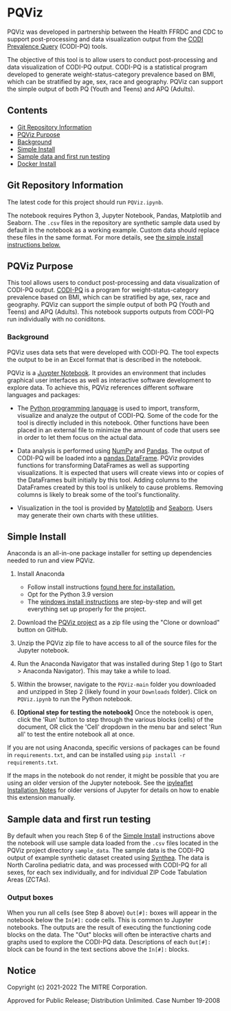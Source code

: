 # PQViz

PQViz was developed in partnership between the Health FFRDC and CDC to support
post-processing and data visualization output from the
[CODI Prevalence Query](https://github.com/NORC-UChicago/CODI-PQ) (CODI-PQ)
tools.

The objective of this tool is to allow users to conduct post-processing and data
visualization of CODI-PQ output. CODI-PQ is a statistical program developed to
generate weight-status-category prevalence based on BMI, which can be stratified
by age, sex, race and geography. PQViz can support the simple output of both PQ
(Youth and Teens) and APQ (Adults).

## Contents

- [Git Repository Information](#git-repository-information)
- [PQViz Purpose](#PQViz-purpose)
- [Background](#background)
- [Simple Install](#simple-install)
- [Sample data and first run testing](#sample-data-and-first-run-testing)
- [Docker Install](#docker-install)

## Git Repository Information

The latest code for this project should run `PQViz.ipynb`.

The notebook requires Python 3, Jupyter Notebook, Pandas, Matplotlib and
Seaborn. The `.csv` files in the repository are synthetic sample data used by
default in the notebook as a working example. Custom data should replace these
files in the same format. For more details, see
[the simple install instructions below.](#simple-install)

## PQViz Purpose

This tool allows users to conduct post-processing and data visualization of
CODI-PQ output. [CODI-PQ](https://github.com/NORC-UChicago/CODI-PQ) is a program
for weight-status-category prevalence based on BMI, which can be stratified by
age, sex, race and geography. PQViz can support the simple output of both PQ
(Youth and Teens) and APQ (Adults). This notebook supports outputs from CODI-PQ
run individually with no coniditons.

### Background

PQViz uses data sets that were developed with CODI-PQ. The tool expects
the output to be in an Excel format that is described in the notebook.

PQViz is a [Juypter Notebook](https://jupyter.org/). It provides an
environment that includes graphical user interfaces as well as interactive
software development to explore data. To achieve this, PQViz references
different software languages and packages:

- The [Python programming language](https://www.python.org/) is used to import,
  transform, visualize and analyze the output of CODI-PQ. Some of the code for
  the tool is directly included in this notebook. Other functions have been
  placed in an external file to minimize the amount of code that users see in
  order to let them focus on the actual data.

- Data analysis is performed using [NumPy](https://numpy.org/) and
  [Pandas](https://pandas.pydata.org/). The output of CODI-PQ will be loaded
  into a [pandas
  DataFrame](https://pandas.pydata.org/pandas-docs/stable/reference/api/pandas.DataFrame.html).
  PQViz provides functions for transforming DataFrames as well as supporting
  visualizations. It is expected that users will create views into or copies of
  the DataFrames built initially by this tool. Adding columns to the DataFrames
  created by this tool is unlikely to cause problems. Removing columns is likely
  to break some of the tool's functionality.

- Visualization in the tool is provided by [Matplotlib](https://matplotlib.org/)
  and [Seaborn](http://seaborn.pydata.org/). Users may generate their own charts
  with these utilities.

## Simple Install

Anaconda is an all-in-one package installer for setting up dependencies needed
to run and view PQViz.

1. Install Anaconda

   - Follow install instructions [found here for
     installation.](https://docs.anaconda.com/anaconda/install/)
   - Opt for the Python 3.9 version
   - The [windows install
     instructions](https://docs.anaconda.com/anaconda/install/windows/) are
     step-by-step and will get everything set up properly for the project.

2. Download the [PQViz project](https://github.com/mitre/PQViz) as a zip
   file using the "Clone or download" button on GitHub.

3. Unzip the PQViz zip file to have access to all of the source files for
   the Jupyter notebook.

4. Run the Anaconda Navigator that was installed during Step 1 (go to
   Start > Anaconda Navigator). This may take a while to load.

5. Within the browser, navigate to the `PQViz-main` folder you downloaded
   and unzipped in Step 2 (likely found in your `Downloads` folder). Click on
   `PQViz.ipynb` to run the Python notebook.

6. **[Optional step for testing the notebook]** Once the notebook is open, click
   the 'Run' button to step through the various blocks (cells) of the document,
   OR click the 'Cell' dropdown in the menu bar and select 'Run all' to test the
   entire notebook all at once.

If you are not using Anaconda, specific versions of packages can be found in
`requirements.txt`, and can be installed using `pip install -r requirements.txt`.

If the maps in the notebook do not render, it might be possible that you are
using an older version of the Jupyter notebook. See the [ipyleaflet Installation
Notes](https://github.com/jupyter-widgets/ipyleaflet#installation) for older
versions of Jupyter for details on how to enable this extension manually.

## Sample data and first run testing

By default when you reach Step 6 of the [Simple Install](#simple-install)
instructions above the notebook will use sample data loaded from the `.csv`
files located in the PQViz project directory `sample_data`. The sample data is
the CODI-PQ output of example synthetic dataset created using
[Synthea](https://synthetichealth.github.io/synthea/). The data is North
Carolina pediatric data, and was processed with CODI-PQ for all sexes, for
each sex individually, and for individual ZIP Code Tabulation Areas (ZCTAs).

### Output boxes

When you run all cells (see Step 8 above) `Out[#]:` boxes will appear in the
notebook below the `In[#]:` code cells. This is common to Jupyter notebooks. The
outputs are the result of executing the functioning code blocks on the data. The
"Out" blocks will often be interactive charts and graphs used to explore the
CODI-PQ data. Descriptions of each `Out[#]:` block can be found in the text
sections above the `In[#]:` blocks.

## Notice

Copyright (c) 2021-2022 The MITRE Corporation.

Approved for Public Release; Distribution Unlimited. Case Number 19-2008
